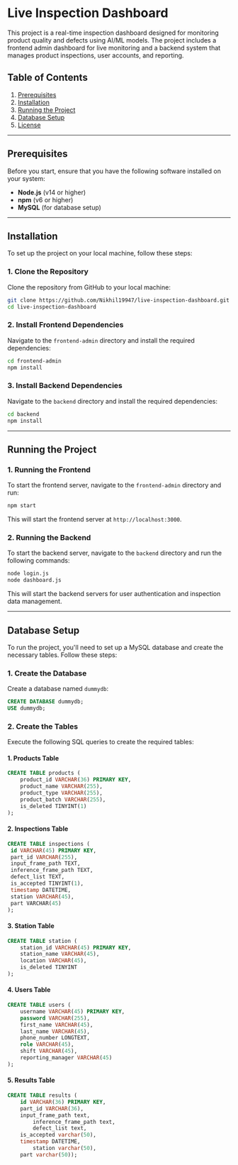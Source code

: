# Live Inspection Dashboard

This project is a real-time inspection dashboard designed for monitoring product quality and defects using AI/ML models. The project includes a frontend admin dashboard for live monitoring and a backend system that manages product inspections, user accounts, and reporting.

## Table of Contents

1. [Prerequisites](#prerequisites)
2. [Installation](#installation)
3. [Running the Project](#running-the-project)
4. [Database Setup](#database-setup)
5. [License](#license)

---

## Prerequisites

Before you start, ensure that you have the following software installed on your system:

- **Node.js** (v14 or higher)
- **npm** (v6 or higher)
- **MySQL** (for database setup)

---

## Installation

To set up the project on your local machine, follow these steps:

### 1. Clone the Repository

Clone the repository from GitHub to your local machine:

```bash
git clone https://github.com/Nikhil19947/live-inspection-dashboard.git
cd live-inspection-dashboard
```

### 2. Install Frontend Dependencies

Navigate to the `frontend-admin` directory and install the required dependencies:

```bash
cd frontend-admin
npm install
```

### 3. Install Backend Dependencies

Navigate to the `backend` directory and install the required dependencies:

```bash
cd backend
npm install
```

---

## Running the Project

### 1. Running the Frontend

To start the frontend server, navigate to the `frontend-admin` directory and run:

```bash
npm start
```

This will start the frontend server at `http://localhost:3000`.

### 2. Running the Backend

To start the backend server, navigate to the `backend` directory and run the following commands:

```bash
node login.js
node dashboard.js
```

This will start the backend servers for user authentication and inspection data management.

---

## Database Setup

To run the project, you'll need to set up a MySQL database and create the necessary tables. Follow these steps:

### 1. Create the Database

Create a database named `dummydb`:

```sql
CREATE DATABASE dummydb;
USE dummydb;
```

### 2. Create the Tables

Execute the following SQL queries to create the required tables:

#### 1. Products Table

```sql
CREATE TABLE products (
    product_id VARCHAR(36) PRIMARY KEY,
    product_name VARCHAR(255),
    product_type VARCHAR(255),
    product_batch VARCHAR(255),
    is_deleted TINYINT(1)
);
```

#### 2. Inspections Table

```sql
CREATE TABLE inspections (
 id VARCHAR(45) PRIMARY KEY,
 part_id VARCHAR(255),
 input_frame_path TEXT,
 inference_frame_path TEXT,
 defect_list TEXT,
 is_accepted TINYINT(1),
 timestamp DATETIME,
 station VARCHAR(45),
 part VARCHAR(45)
);
```

#### 3. Station Table

```sql
CREATE TABLE station (
    station_id VARCHAR(45) PRIMARY KEY,
    station_name VARCHAR(45),
    location VARCHAR(45),
    is_deleted TINYINT
);
```

#### 4. Users Table

```sql
CREATE TABLE users (
    username VARCHAR(45) PRIMARY KEY,
    password VARCHAR(255),
    first_name VARCHAR(45),
    last_name VARCHAR(45),
    phone_number LONGTEXT,
    role VARCHAR(45),
    shift VARCHAR(45),
    reporting_manager VARCHAR(45)
);
```

#### 5. Results Table

```sql
CREATE TABLE results (
	id VARCHAR(36) PRIMARY KEY,
	part_id VARCHAR(36),
	input_frame_path text,
    	inference_frame_path text,
    	defect_list text,
	is_accepted varchar(50),
	timestamp DATETIME,
    	station varchar(50),
	part varchar(50));
```
